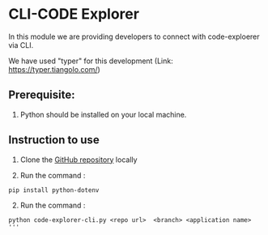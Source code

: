 # CLI-CODE Explorer

In this module we are providing developers to connect with code-exploerer via CLI.

We have used "typer" for this development (Link: https://typer.tiangolo.com/)

## Prerequisite:
1. Python should be installed on your local machine.

## Instruction to use 

1. Clone the [GitHub repository](https://github.ibm.com/CIO-DX-WCA4CODE/cli-code-explorer.git) locally

2. Run the command : 
```console
pip install python-dotenv
```
2. Run the command : 
```console
python code-explorer-cli.py <repo url>  <branch> <application name>
'''
